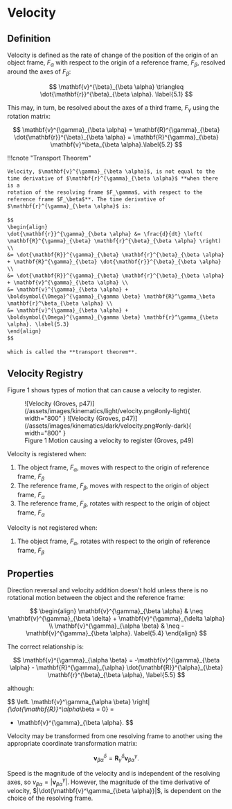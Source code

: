 # Velocity

## Definition

Velocity is defined as the rate of change of the position of the origin of an object frame, $F_\alpha$ with respect to the origin of a reference frame, $F_\beta$, resolved around the axes of $F_\beta$:

$$
\mathbf{v}^{\beta}_{\beta \alpha} \triangleq \dot{\mathbf{r}}^{\beta}_{\beta \alpha}. \label{5.1}
$$

This may, in turn, be resolved about the axes of a third frame, $F_\gamma$ using the rotation matrix:

$$
\mathbf{v}^{\gamma}_{\beta \alpha} = \mathbf{R}^{\gamma}_{\beta} \dot{\mathbf{r}}^{\beta}_{\beta \alpha} = \mathbf{R}^{\gamma}_{\beta} \mathbf{v}^\beta_{\beta \alpha}.\label{5.2}
$$

!!!cnote "Transport Theorem"

    Velocity, $\mathbf{v}^{\gamma}_{\beta \alpha}$, is not equal to the time derivative of $\mathbf{r}^{\gamma}_{\beta \alpha}$ **when there is a 
    rotation of the resolving frame $F_\gamma$, with respect to the reference frame $F_\beta$**. The time derivative of $\mathbf{r}^{\gamma}_{\beta \alpha}$ is:

    $$
    \begin{align}
    \dot{\mathbf{r}}^{\gamma}_{\beta \alpha} &= \frac{d}{dt} \left( \mathbf{R}^{\gamma}_{\beta} \mathbf{r}^{\beta}_{\beta \alpha} \right) \\
    &= \dot{\mathbf{R}}^{\gamma}_{\beta} \mathbf{r}^{\beta}_{\beta \alpha} + \mathbf{R}^{\gamma}_{\beta} \dot{\mathbf{r}}^{\beta}_{\beta \alpha} \\
    &= \dot{\mathbf{R}}^{\gamma}_{\beta} \mathbf{r}^{\beta}_{\beta \alpha} + \mathbf{v}^{\gamma}_{\beta \alpha} \\
    &= \mathbf{v}^{\gamma}_{\beta \alpha} + \boldsymbol{\Omega}^{\gamma}_{\gamma \beta} \mathbf{R}^\gamma_\beta \mathbf{r}^\beta_{\beta \alpha} \\
    &= \mathbf{v}^{\gamma}_{\beta \alpha} + \boldsymbol{\Omega}^{\gamma}_{\gamma \beta} \mathbf{r}^\gamma_{\beta \alpha}. \label{5.3}
    \end{align}
    $$

    which is called the **transport theorem**. 

## Velocity Registry

Figure 1 shows types of motion that can cause a velocity to register.

<figure markdown>
  ![Velocity (Groves, p47)](/assets/images/kinematics/light/velocity.png#only-light){ width="800" }
  ![Velocity (Groves, p47)](/assets/images/kinematics/dark/velocity.png#only-dark){ width="800" }
  <figcaption>Figure 1 Motion causing a velocity to register (Groves, p49)</figcaption>
</figure>


Velocity is registered when:

1. The object frame, $F_\alpha$, moves with respect to the origin of reference frame, $F_\beta$
2. The reference frame, $F_\beta$, moves with respect to the origin of object frame, $F_\alpha$
3. The reference frame, $F_\beta$, rotates with respect to the origin of object frame, $F_\alpha$

Velocity is not registered when:

1. The object frame, $F_\alpha$, rotates with respect to the origin of reference frame, $F_\beta$

## Properties

Direction reversal and velocity addition doesn't hold unless there is no rotational motion between the object and the reference frame:

$$
\begin{align}
\mathbf{v}^{\gamma}_{\beta \alpha} & \neq \mathbf{v}^{\gamma}_{\beta \delta} + \mathbf{v}^{\gamma}_{\delta \alpha} \\
\mathbf{v}^{\gamma}_{\alpha \beta} & \neq - \mathbf{v}^{\gamma}_{\beta \alpha}.  \label{5.4}
\end{align}
$$

The correct relationship is:

$$
\mathbf{v}^{\gamma}_{\alpha \beta} = -\mathbf{v}^{\gamma}_{\beta \alpha} - \mathbf{R}^{\gamma}_{\alpha} \dot{\mathbf{R}}^{\alpha}_{\beta} \mathbf{r}^{\beta}_{\beta \alpha}, \label{5.5}
$$

although:

$$
\left. \mathbf{v}^\gamma_{\alpha \beta} \right|_{\dot{\mathbf{R}}^\alpha_\beta = 0} = 
- \mathbf{v}^{\gamma}_{\beta \alpha}.
$$

Velocity may be transformed from one resolving frame to another using the appropriate coordinate transformation matrix:

$$
\mathbf{v}^{\delta}_{\beta \alpha} = \mathbf{R}^\delta_\gamma \mathbf{v}^{\gamma}_{\beta \alpha}.
$$

Speed is the magnitude of the velocity and is independent of the resolving axes, so $v_{\beta \alpha} = |\mathbf{v}^\gamma_{\beta \alpha}|$. However, the magnitude of the time derivative of velocity, $|\dot{\mathbf{v}^\gamma_{\beta \alpha}}|$, is dependent on the choice of the resolving frame.
